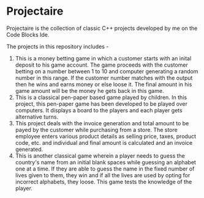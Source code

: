 # Projectaire
Projectaire is the collection of classic C++ projects developed by me on the Code Blocks Ide.

The projects in this repository includes -
  1. <Royal-Casino Game>
      This is a money betting game in which a customer starts with an inital deposit to his game account. The game proceeds with the             customer betting on a number between 1 to 10 and computer generating a random number in this range. If the customer number matches         with the output then he wins and earns money or else loose it. The final amount in his game amount will be the money he gets back in       this game.
  
  2. <Tic-Tac-Toe Game>
      This is a classical pen-paper based game played by children. In this project, this pen-paper game has been developed to be played           over computers. It displays a board to the players and each player gets alternative turns.
  
  3. <Market-billing system>
      This project deals with the invoice generation and total amount to be payed by the customer while purchasing from a store. The store       employee enters various product details as selling price, taxes, product code, etc. and individual and final amount is calculated and       an invoice generated.
  
  4. <Hangman game>
      This is another classical game wherein a player needs to guess the country's name from an initial blank spaces while guessing an           alphabet one at a time. If they are able to guess the name in the fixed number of lives given to them, they win and if all the lives       are used by opting for incorrect alphabets, they loose. This game tests the knowledge of the player.
